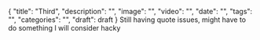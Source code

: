 
{
  "title": "Third",
  "description": "",
  "image": "",
  "video": "",
  "date": "",
  "tags": "",
  "categories": "",
  "draft": draft
}
Still having quote issues, might have to do something I will consider hacky

